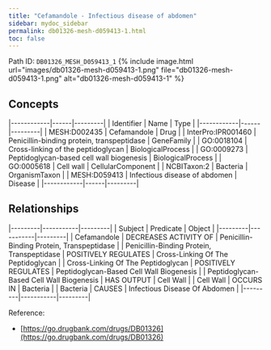 ```yaml
---
title: "Cefamandole - Infectious disease of abdomen"
sidebar: mydoc_sidebar
permalink: db01326-mesh-d059413-1.html
toc: false 
---
```



Path ID: `DB01326_MESH_D059413_1`
{% include image.html url="images/db01326-mesh-d059413-1.png" file="db01326-mesh-d059413-1.png" alt="db01326-mesh-d059413-1" %}

## Concepts

|------------|------|---------|
| Identifier | Name | Type    |
|------------|------|---------|
| MESH:D002435 | Cefamandole | Drug |
| InterPro:IPR001460 | Penicillin-binding protein, transpeptidase | GeneFamily |
| GO:0018104 | Cross-linking of the peptidoglycan | BiologicalProcess |
| GO:0009273 | Peptidoglycan-based cell wall biogenesis | BiologicalProcess |
| GO:0005618 | Cell wall | CellularComponent |
| NCBITaxon:2 | Bacteria | OrganismTaxon |
| MESH:D059413 | Infectious disease of abdomen | Disease |
|------------|------|---------|

## Relationships

|---------|-----------|---------|
| Subject | Predicate | Object  |
|---------|-----------|---------|
| Cefamandole | DECREASES ACTIVITY OF | Penicillin-Binding Protein, Transpeptidase |
| Penicillin-Binding Protein, Transpeptidase | POSITIVELY REGULATES | Cross-Linking Of The Peptidoglycan |
| Cross-Linking Of The Peptidoglycan | POSITIVELY REGULATES | Peptidoglycan-Based Cell Wall Biogenesis |
| Peptidoglycan-Based Cell Wall Biogenesis | HAS OUTPUT | Cell Wall |
| Cell Wall | OCCURS IN | Bacteria |
| Bacteria | CAUSES | Infectious Disease Of Abdomen |
|---------|-----------|---------|

Reference: 
  - [https://go.drugbank.com/drugs/DB01326](https://go.drugbank.com/drugs/DB01326)

